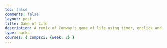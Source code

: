 ```yaml
---
toc: false
comments: false
layout: post
title: Game of Life
description: A remix of Conway's game of life using timer, onclick and algorithms.
type: hacks
courses: { compsci: {week: 2} }
---
```



<html lang="en">
<head>
    <meta charset="UTF-8">
    <meta name="viewport" content="width=device-width, initial-scale=1.0">
    <title>Game of Life</title>
    <style>
        #container {
            display: grid;
            gap: 1px;
        }

        .cell {
            width: 15px;
            height: 15px;
            background-color: royalblue;
            border: 1px solid black;
        }
    </style>
</head>
<body>
    <div class="container">
        <header class="pb-3 mb-4 border-bottom border-primary text-dark">
            <span class="fs-4">Remix of Game of Life</span>
        </header>
        <button onclick="start()" id="start-btn">start</button>
        <button onclick="step()">step</button>
        <div id="container" class="container py-4"></div>
    </div>
    <script>
        let GRID_SIZE = 40;
        let CELL_SIZE = "15px";
        let container = document.getElementById("container");
        container.style.gridTemplateColumns = `repeat(${GRID_SIZE}, ${CELL_SIZE})`;

        for (let i = 0; i < GRID_SIZE * GRID_SIZE; i++) {
            let div = document.createElement('div');
            div.style.width = CELL_SIZE;
            div.style.height = CELL_SIZE;
            div.onclick = clicked;
            div.ondragstart = dragged;
            div.className = 'cell';
            div.id = 'cell-' + i;
            container.appendChild(div);
        }

        const CELLS = Array(GRID_SIZE).fill().map(() => Array(GRID_SIZE).fill(0));

        function safeindex(x, y) {
            return !(x < 0 || x >= GRID_SIZE || y < 0 || y >= GRID_SIZE);
        }

        function safeGet(x, y) {
            if (!safeindex(x, y)) return 0;
            return CELLS[y][x];
        }

        function setCell(n, v) {
            let row = Math.floor(n / GRID_SIZE);
            let col = n % GRID_SIZE;
            CELLS[row][col] = v;
        }

        function toggleCell(n) {
            let row = Math.floor(n / GRID_SIZE);
            let col = n % GRID_SIZE;
            CELLS[row][col] = CELLS[row][col] === 0 ? 1 : 0;
        }

        function updateContainer() {
            CELLS.forEach((arr, r) => {
                arr.forEach((val, c) => {
                    let n = r * GRID_SIZE + c;
                    document.getElementById("cell-" + n).style.backgroundColor = val === 1 ? 'yellow' : 'royalblue';
                });
            });
        }

        function clicked() {
            const id = parseInt(this.id.substring(5), 10);
            toggleCell(id);
            updateContainer();
        }

        function dragged() {
            const id = parseInt(this.id.substring(5), 10);
            setCell(id, 1);
            updateContainer();
        }

        // ... (rest of your code)
    </script>
</body>
</html>
